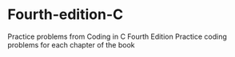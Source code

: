 # Fourth-edition-C
Practice problems from Coding in C Fourth Edition
Practice coding problems for each chapter of the book
